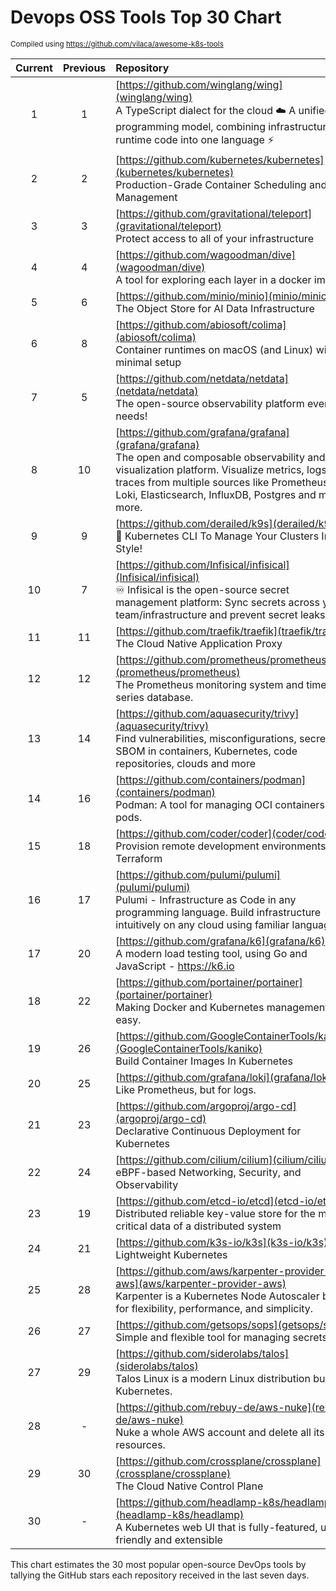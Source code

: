# Devops OSS Tools Top 30 Chart
<sup>Compiled using https://github.com/vilaca/awesome-k8s-tools</sup>
<div align="center">

|Current|Previous|Repository|Stars|
|:---:|:---:|:---|:---:|
|1|1|[https://github.com/winglang/wing](winglang/wing)<br/>A TypeScript dialect for the cloud ☁️ A unified programming model, combining infrastructure and runtime code into one language ⚡ |4084 <sup>(+434)</sup>|
|2|2|[https://github.com/kubernetes/kubernetes](kubernetes/kubernetes)<br/>Production-Grade Container Scheduling and Management|106351 <sup>(+171)</sup>|
|3|3|[https://github.com/gravitational/teleport](gravitational/teleport)<br/>Protect access to all of your infrastructure|16375 <sup>(+135)</sup>|
|4|4|[https://github.com/wagoodman/dive](wagoodman/dive)<br/>A tool for exploring each layer in a docker image|43343 <sup>(+128)</sup>|
|5|6|[https://github.com/minio/minio](minio/minio)<br/>The Object Store for AI Data Infrastructure|43882 <sup>(+113)</sup>|
|6|8|[https://github.com/abiosoft/colima](abiosoft/colima)<br/>Container runtimes on macOS (and Linux) with minimal setup|16543 <sup>(+111)</sup>|
|7|5|[https://github.com/netdata/netdata](netdata/netdata)<br/>The open-source observability platform everyone needs!|67946 <sup>(+100)</sup>|
|8|10|[https://github.com/grafana/grafana](grafana/grafana)<br/>The open and composable observability and data visualization platform. Visualize metrics, logs, and traces from multiple sources like Prometheus, Loki, Elasticsearch, InfluxDB, Postgres and many more. |60093 <sup>(+97)</sup>|
|9|9|[https://github.com/derailed/k9s](derailed/k9s)<br/>🐶 Kubernetes CLI To Manage Your Clusters In Style!|24639 <sup>(+95)</sup>|
|10|7|[https://github.com/Infisical/infisical](Infisical/infisical)<br/>♾ Infisical is the open-source secret management platform: Sync secrets across your team/infrastructure and prevent secret leaks.|11806 <sup>(+92)</sup>|
|11|11|[https://github.com/traefik/traefik](traefik/traefik)<br/>The Cloud Native Application Proxy|47542 <sup>(+89)</sup>|
|12|12|[https://github.com/prometheus/prometheus](prometheus/prometheus)<br/>The Prometheus monitoring system and time series database.|52498 <sup>(+87)</sup>|
|13|14|[https://github.com/aquasecurity/trivy](aquasecurity/trivy)<br/>Find vulnerabilities, misconfigurations, secrets, SBOM in containers, Kubernetes, code repositories, clouds and more|21133 <sup>(+83)</sup>|
|14|16|[https://github.com/containers/podman](containers/podman)<br/>Podman: A tool for managing OCI containers and pods.|21485 <sup>(+79)</sup>|
|15|18|[https://github.com/coder/coder](coder/coder)<br/>Provision remote development environments via Terraform|6765 <sup>(+75)</sup>|
|16|17|[https://github.com/pulumi/pulumi](pulumi/pulumi)<br/>Pulumi - Infrastructure as Code in any programming language. Build infrastructure intuitively on any cloud using familiar languages 🚀|19532 <sup>(+74)</sup>|
|17|20|[https://github.com/grafana/k6](grafana/k6)<br/>A modern load testing tool, using Go and JavaScript - https://k6.io|23191 <sup>(+65)</sup>|
|18|22|[https://github.com/portainer/portainer](portainer/portainer)<br/>Making Docker and Kubernetes management easy.|28581 <sup>(+57)</sup>|
|19|26|[https://github.com/GoogleContainerTools/kaniko](GoogleContainerTools/kaniko)<br/>Build Container Images In Kubernetes|13788 <sup>(+57)</sup>|
|20|25|[https://github.com/grafana/loki](grafana/loki)<br/>Like Prometheus, but for logs.|21957 <sup>(+56)</sup>|
|21|23|[https://github.com/argoproj/argo-cd](argoproj/argo-cd)<br/>Declarative Continuous Deployment for Kubernetes|15980 <sup>(+56)</sup>|
|22|24|[https://github.com/cilium/cilium](cilium/cilium)<br/>eBPF-based Networking, Security, and Observability|18388 <sup>(+55)</sup>|
|23|19|[https://github.com/etcd-io/etcd](etcd-io/etcd)<br/>Distributed reliable key-value store for the most critical data of a distributed system|46180 <sup>(+54)</sup>|
|24|21|[https://github.com/k3s-io/k3s](k3s-io/k3s)<br/>Lightweight Kubernetes|26282 <sup>(+53)</sup>|
|25|28|[https://github.com/aws/karpenter-provider-aws](aws/karpenter-provider-aws)<br/>Karpenter is a Kubernetes Node Autoscaler built for flexibility, performance, and simplicity.|5787 <sup>(+50)</sup>|
|26|27|[https://github.com/getsops/sops](getsops/sops)<br/>Simple and flexible tool for managing secrets|14975 <sup>(+48)</sup>|
|27|29|[https://github.com/siderolabs/talos](siderolabs/talos)<br/>Talos Linux is a modern Linux distribution built for Kubernetes.|5231 <sup>(+44)</sup>|
|28|-|[https://github.com/rebuy-de/aws-nuke](rebuy-de/aws-nuke)<br/>Nuke a whole AWS account and delete all its resources.|5279 <sup>(+44)</sup>|
|29|30|[https://github.com/crossplane/crossplane](crossplane/crossplane)<br/>The Cloud Native Control Plane|8653 <sup>(+43)</sup>|
|30|-|[https://github.com/headlamp-k8s/headlamp](headlamp-k8s/headlamp)<br/>A Kubernetes web UI that is fully-featured, user-friendly and extensible|1580 <sup>(+42)</sup>|


</div>

This chart estimates the 30 most popular open-source DevOps tools by tallying the GitHub stars each repository received in the last seven days.
